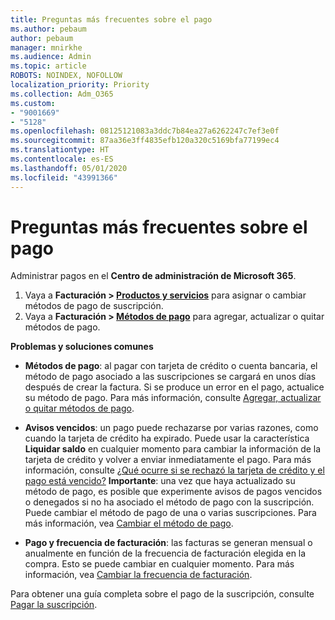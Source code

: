 ```yaml
---
title: Preguntas más frecuentes sobre el pago
ms.author: pebaum
author: pebaum
manager: mnirkhe
ms.audience: Admin
ms.topic: article
ROBOTS: NOINDEX, NOFOLLOW
localization_priority: Priority
ms.collection: Adm_O365
ms.custom:
- "9001669"
- "5128"
ms.openlocfilehash: 08125121083a3ddc7b84ea27a6262247c7ef3e0f
ms.sourcegitcommit: 87aa36e3ff4835efb120a320c5169bfa77199ec4
ms.translationtype: HT
ms.contentlocale: es-ES
ms.lasthandoff: 05/01/2020
ms.locfileid: "43991366"
---
```

# <a name="payment-faq"></a>Preguntas más frecuentes sobre el pago

Administrar pagos en el **Centro de administración de Microsoft 365**. 

1. Vaya a **Facturación > [Productos y servicios](https://go.microsoft.com/fwlink/p/?linkid=842054)** para asignar o cambiar métodos de pago de suscripción.
2. Vaya a **Facturación > [Métodos de pago](https://go.microsoft.com/fwlink/p/?linkid=2018806)** para agregar, actualizar o quitar métodos de pago.

**Problemas y soluciones comunes**

- **Métodos de pago**: al pagar con tarjeta de crédito o cuenta bancaria, el método de pago asociado a las suscripciones se cargará en unos días después de crear la factura. Si se produce un error en el pago, actualice su método de pago. Para más información, consulte [Agregar, actualizar o quitar métodos de pago](https://go.microsoft.com/fwlink/?linkid=2118133).

- **Avisos vencidos**: un pago puede rechazarse por varias razones, como cuando la tarjeta de crédito ha expirado. Puede usar la característica **Liquidar saldo** en cualquier momento para cambiar la información de la tarjeta de crédito y volver a enviar inmediatamente el pago. Para más información, consulte [¿Qué ocurre si se rechazó la tarjeta de crédito y el pago está vencido?](https://docs.microsoft.com/microsoft-365/commerce/billing-and-payments/pay-for-your-subscription?view=o365-worldwide#what-if-my-credit-card-was-declined-and-my-payment-is-past-due) **Importante**: una vez que haya actualizado su método de pago, es posible que experimente avisos de pagos vencidos o denegados si no ha asociado el método de pago con la suscripción. Puede cambiar el método de pago de una o varias suscripciones. Para más información, vea [Cambiar el método de pago](https://docs.microsoft.com/microsoft-365/commerce/billing-and-payments/add-update-or-remove-credit-card-or-bank-account?view=o365-worldwide#change-a-payment-method).

- **Pago y frecuencia de facturación**: las facturas se generan mensual o anualmente en función de la frecuencia de facturación elegida en la compra. Esto se puede cambiar en cualquier momento. Para más información, vea [Cambiar la frecuencia de facturación](https://go.microsoft.com/fwlink/?linkid=2119148).

Para obtener una guía completa sobre el pago de la suscripción, consulte [Pagar la suscripción](https://docs.microsoft.com/microsoft-365/commerce/billing-and-payments/pay-for-your-subscription?view=o365-worldwide).
